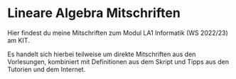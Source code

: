 # Lineare Algebra Mitschriften

Hier findest du meine Mitschriften zum Modul LA1 Informatik (WS 2022/23) am KIT.

Es handelt sich hierbei teilweise um direkte Mitschriften aus den Vorlesungen, kombiniert mit Definitionen aus dem Skript und Tipps aus den Tutorien und dem Internet.